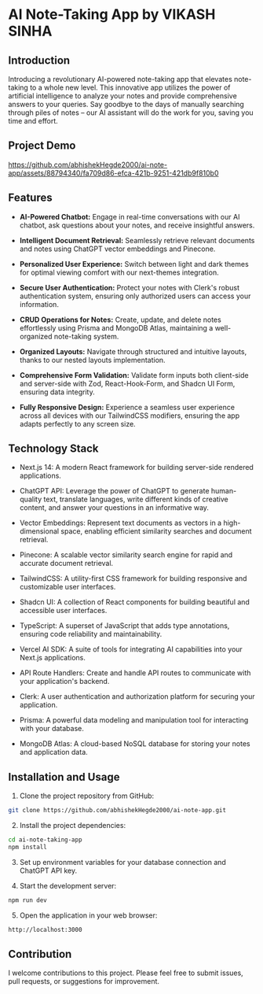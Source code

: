 
#  AI Note-Taking App by VIKASH SINHA

## Introduction

Introducing a revolutionary AI-powered note-taking app that elevates note-taking to a whole new level. This innovative app utilizes the power of artificial intelligence to analyze your notes and provide comprehensive answers to your queries. Say goodbye to the days of manually searching through piles of notes – our AI assistant will do the work for you, saving you time and effort.

## Project Demo

https://github.com/abhishekHegde2000/ai-note-app/assets/88794340/fa709d86-efca-421b-9251-421db9f810b0

## Features

* **AI-Powered Chatbot:** Engage in real-time conversations with our AI chatbot, ask questions about your notes, and receive insightful answers.

* **Intelligent Document Retrieval:** Seamlessly retrieve relevant documents and notes using ChatGPT vector embeddings and Pinecone.

* **Personalized User Experience:** Switch between light and dark themes for optimal viewing comfort with our next-themes integration.

* **Secure User Authentication:** Protect your notes with Clerk's robust authentication system, ensuring only authorized users can access your information.

* **CRUD Operations for Notes:** Create, update, and delete notes effortlessly using Prisma and MongoDB Atlas, maintaining a well-organized note-taking system.

* **Organized Layouts:** Navigate through structured and intuitive layouts, thanks to our nested layouts implementation.

* **Comprehensive Form Validation:** Validate form inputs both client-side and server-side with Zod, React-Hook-Form, and Shadcn UI Form, ensuring data integrity.

* **Fully Responsive Design:** Experience a seamless user experience across all devices with our TailwindCSS modifiers, ensuring the app adapts perfectly to any screen size.

## Technology Stack

* Next.js 14: A modern React framework for building server-side rendered applications.

* ChatGPT API: Leverage the power of ChatGPT to generate human-quality text, translate languages, write different kinds of creative content, and answer your questions in an informative way.

* Vector Embeddings: Represent text documents as vectors in a high-dimensional space, enabling efficient similarity searches and document retrieval.

* Pinecone: A scalable vector similarity search engine for rapid and accurate document retrieval.

* TailwindCSS: A utility-first CSS framework for building responsive and customizable user interfaces.

* Shadcn UI: A collection of React components for building beautiful and accessible user interfaces.

* TypeScript: A superset of JavaScript that adds type annotations, ensuring code reliability and maintainability.

* Vercel AI SDK: A suite of tools for integrating AI capabilities into your Next.js applications.

* API Route Handlers: Create and handle API routes to communicate with your application's backend.

* Clerk: A user authentication and authorization platform for securing your application.

* Prisma: A powerful data modeling and manipulation tool for interacting with your database.

* MongoDB Atlas: A cloud-based NoSQL database for storing your notes and application data.

## Installation and Usage

1. Clone the project repository from GitHub:

```bash
git clone https://github.com/abhishekHegde2000/ai-note-app.git
```

2. Install the project dependencies:

```bash
cd ai-note-taking-app
npm install
```

3. Set up environment variables for your database connection and ChatGPT API key.

4. Start the development server:

```bash
npm run dev
```

5. Open the application in your web browser:

```bash
http://localhost:3000
```

## Contribution

I welcome contributions to this project. Please feel free to submit issues, pull requests, or suggestions for improvement.
